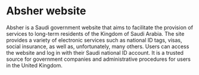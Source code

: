 # Absher website
Absher is a Saudi government website that aims to facilitate the provision of services to long-term residents of the Kingdom of Saudi Arabia. The site provides a variety of electronic services such as national ID tags, visas, social insurance, as well as, unfortunately, many others. Users can access the website and log in with their Saudi national ID account. It is a trusted source for government companies and administrative procedures for users in the United Kingdom.
